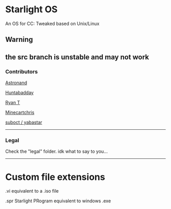 # Starlight OS 
An OS for CC: Tweaked based on Unix/Linux

## Warning
the src branch is unstable and may not work
---
### Contributors

[Astronand](https://github.com/ASTRONAND)

[Huntabadday](https://github.com/HuntaBadday)

[Ryan T](https://github.com/Ryan-Te)

[Minecartchris](https://github.com/minecartchris)

[suboct / yabastar](https://github.com/yabastar0)

---
### Legal

Check the "legal" folder. idk what to say to you... 

---
# Custom file extensions

.vi equivalent to a .iso file

.spr Starlight PRogram equivalent to windows .exe
